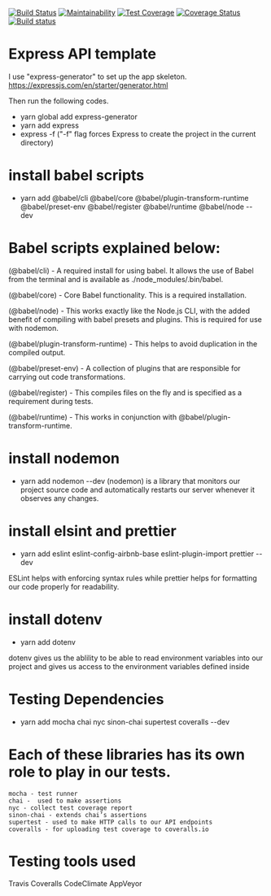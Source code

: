 [![Build Status](https://travis-ci.com/Carlossantana987/nodeexpress.svg?branch=master)](https://travis-ci.com/Carlossantana987/nodeexpress)
[![Maintainability](https://api.codeclimate.com/v1/badges/1074dac655a558e4ef09/maintainability)](https://codeclimate.com/github/Carlossantana987/nodeexpress/maintainability) 
[![Test Coverage](https://api.codeclimate.com/v1/badges/1074dac655a558e4ef09/test_coverage)](https://codeclimate.com/github/Carlossantana987/nodeexpress/test_coverage)
[![Coverage Status](https://coveralls.io/repos/github/Carlossantana987/nodeexpress/badge.svg?branch=testing-setup)](https://coveralls.io/github/Carlossantana987/nodeexpress?branch=testing-setup)
[![Build status](https://ci.appveyor.com/api/projects/status/u07co1acpn7glqsm/branch/master?svg=true)](https://ci.appveyor.com/project/Carlossantana987/nodeexpress-7cue0/branch/master)
# Express API template

I use "express-generator" to set up the app skeleton.
https://expressjs.com/en/starter/generator.html

Then run the following codes.
- yarn global add express-generator
- yarn add express
- express -f ("-f" flag forces Express to create the project in the current directory)

# install babel scripts
- yarn add @babel/cli @babel/core @babel/plugin-transform-runtime @babel/preset-env @babel/register @babel/runtime @babel/node --dev

# Babel scripts explained below:

(@babel/cli) - A required install for using babel. It allows the use of Babel from the terminal and is available as ./node_modules/.bin/babel.

(@babel/core) - Core Babel functionality. This is a required installation.

(@babel/node) - This works exactly like the Node.js CLI, with the added benefit of compiling 
with babel presets and plugins. This is required for use with nodemon.

(@babel/plugin-transform-runtime) - This helps to avoid duplication in the compiled output.

(@babel/preset-env) - A collection of plugins that are responsible for carrying out code transformations.

(@babel/register) - This compiles files on the fly and is specified as a requirement during tests.

(@babel/runtime) - This works in conjunction with @babel/plugin-transform-runtime.

# install nodemon
- yarn add nodemon --dev
(nodemon) is a library that monitors our project source code and automatically restarts our server whenever it observes any changes.

# install elsint and prettier
- yarn add eslint eslint-config-airbnb-base eslint-plugin-import prettier --dev

ESLint helps with enforcing syntax rules while prettier helps for formatting our code properly for readability.

# install dotenv
- yarn add dotenv

dotenv gives us the ablility to be able to read environment variables into our project and gives us access to the environment variables defined inside

# Testing Dependencies
- yarn add mocha chai nyc sinon-chai supertest coveralls --dev

# Each of these libraries has its own role to play in our tests.

    mocha -	test runner
    chai -	used to make assertions
    nyc - collect test coverage report
    sinon-chai - extends chai’s assertions
    supertest - used to make HTTP calls to our API endpoints
    coveralls -	for uploading test coverage to coveralls.io


# Testing tools used
  Travis
  Coveralls
  CodeClimate
  AppVeyor
